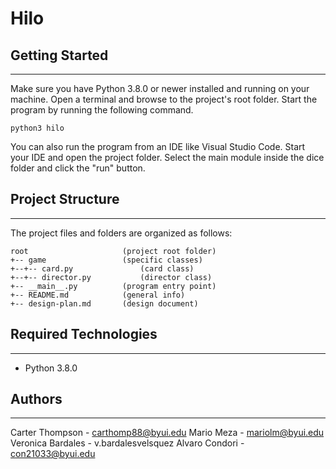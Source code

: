 # Hilo

## Getting Started
---
Make sure you have Python 3.8.0 or newer installed and running on your machine. Open a terminal and 
browse to the project's root folder. Start the program by running the following command.
```
python3 hilo 
```
You can also run the program from an IDE like Visual Studio Code. Start your IDE and open the 
project folder. Select the main module inside the dice folder and click the "run" button.

## Project Structure
---
The project files and folders are organized as follows:
```
root                     (project root folder)
+-- game                 (specific classes)
+--+-- card.py               (card class)
+--+-- director.py           (director class)
+-- __main__.py          (program entry point)
+-- README.md            (general info)
+-- design-plan.md       (design document)
```

## Required Technologies
---
* Python 3.8.0

## Authors
---
Carter Thompson - carthomp88@byui.edu
Mario Meza - mariolm@byui.edu
Veronica Bardales - v.bardalesvelsquez
Alvaro Condori - con21033@byui.edu